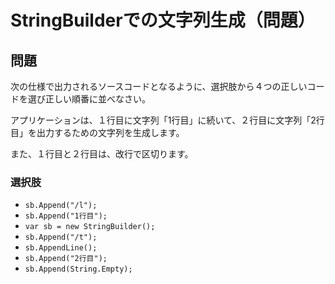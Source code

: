 # StringBuilderでの文字列生成（問題）

## 問題

次の仕様で出力されるソースコードとなるように、選択肢から４つの正しいコードを選び正しい順番に並べなさい。

アプリケーションは、１行目に文字列「1行目」に続いて、２行目に文字列「2行目」を出力するための文字列を生成します。

また、１行目と２行目は、改行で区切ります。

### 選択肢

* `sb.Append("/l");`
* `sb.Append("1行目");`
* `var sb = new StringBuilder();`
* `sb.Append("/t");`
* `sb.AppendLine();`
* `sb.Append("2行目");`
* `sb.Append(String.Empty);`
